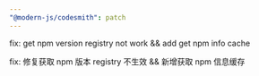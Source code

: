 ```yaml
---
"@modern-js/codesmith": patch
---
```


fix: get npm version registry not work && add get npm info cache

fix: 修复获取 npm 版本 registry 不生效 && 新增获取 npm 信息缓存
